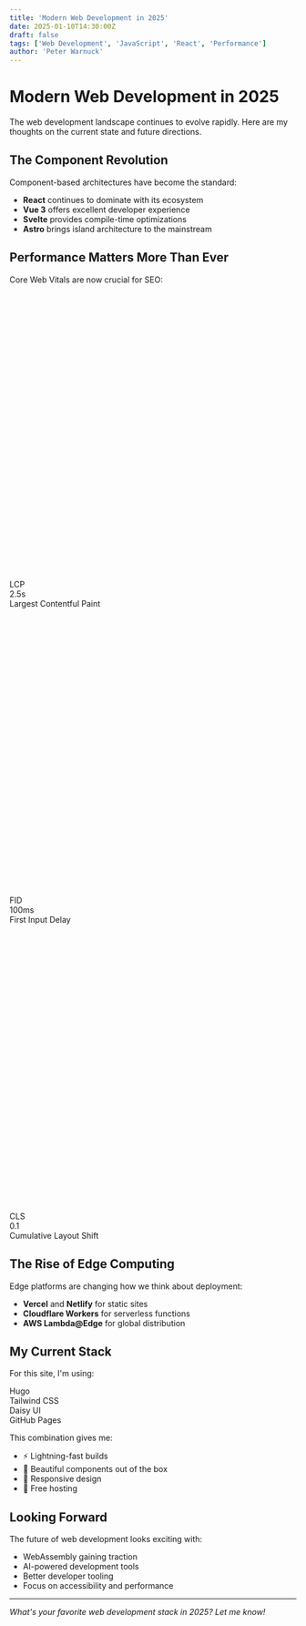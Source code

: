 ```yaml
---
title: 'Modern Web Development in 2025'
date: 2025-01-10T14:30:00Z
draft: false
tags: ['Web Development', 'JavaScript', 'React', 'Performance']
author: 'Peter Warnuck'
---
```


# Modern Web Development in 2025

The web development landscape continues to evolve rapidly. Here are my thoughts
on the current state and future directions.

## The Component Revolution

Component-based architectures have become the standard:

- **React** continues to dominate with its ecosystem
- **Vue 3** offers excellent developer experience
- **Svelte** provides compile-time optimizations
- **Astro** brings island architecture to the mainstream

## Performance Matters More Than Ever

Core Web Vitals are now crucial for SEO:

<div class="stats shadow">

  <div class="stat">
    <div class="stat-figure text-primary">
      <svg xmlns="http://www.w3.org/2000/svg" fill="none" viewBox="0 0 24 24" class="inline-block w-8 h-8 stroke-current"><path stroke-linecap="round" stroke-linejoin="round" stroke-width="2" d="M4.318 6.318a4.5 4.5 0 000 6.364L12 20.364l7.682-7.682a4.5 4.5 0 00-6.364-6.364L12 7.636l-1.318-1.318a4.5 4.5 0 00-6.364 0z"></path></svg>
    </div>
    <div class="stat-title">LCP</div>
    <div class="stat-value text-primary">2.5s</div>
    <div class="stat-desc">Largest Contentful Paint</div>
  </div>

  <div class="stat">
    <div class="stat-figure text-secondary">
      <svg xmlns="http://www.w3.org/2000/svg" fill="none" viewBox="0 0 24 24" class="inline-block w-8 h-8 stroke-current"><path stroke-linecap="round" stroke-linejoin="round" stroke-width="2" d="M13 10V3L4 14h7v7l9-11h-7z"></path></svg>
    </div>
    <div class="stat-title">FID</div>
    <div class="stat-value text-secondary">100ms</div>
    <div class="stat-desc">First Input Delay</div>
  </div>

  <div class="stat">
    <div class="stat-figure text-accent">
      <svg xmlns="http://www.w3.org/2000/svg" fill="none" viewBox="0 0 24 24" class="inline-block w-8 h-8 stroke-current"><path stroke-linecap="round" stroke-linejoin="round" stroke-width="2" d="M12 6V4m0 2a2 2 0 100 4m0-4a2 2 0 110 4m-6 8a2 2 0 100-4m0 4a2 2 0 110-4m0 4v2m0-6V4m6 6v10m6-2a2 2 0 100-4m0 4a2 2 0 110-4m0 4v2m0-6V4"></path></svg>
    </div>
    <div class="stat-title">CLS</div>
    <div class="stat-value text-accent">0.1</div>
    <div class="stat-desc">Cumulative Layout Shift</div>
  </div>

</div>

## The Rise of Edge Computing

Edge platforms are changing how we think about deployment:

- **Vercel** and **Netlify** for static sites
- **Cloudflare Workers** for serverless functions
- **AWS Lambda@Edge** for global distribution

## My Current Stack

For this site, I'm using:

<div class="badge badge-primary">Hugo</div>
<div class="badge badge-secondary">Tailwind CSS</div>
<div class="badge badge-accent">Daisy UI</div>
<div class="badge badge-info">GitHub Pages</div>

This combination gives me:

- ⚡ Lightning-fast builds
- 🎨 Beautiful components out of the box
- 📱 Responsive design
- 🚀 Free hosting

## Looking Forward

The future of web development looks exciting with:

- WebAssembly gaining traction
- AI-powered development tools
- Better developer tooling
- Focus on accessibility and performance

---

_What's your favorite web development stack in 2025? Let me know!_
